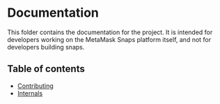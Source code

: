 # Documentation

This folder contains the documentation for the project. It is intended for
developers working on the MetaMask Snaps platform itself, and not for developers
building snaps.

## Table of contents

- [Contributing](./contributing.md)
- [Internals](./internals/readme.md)
